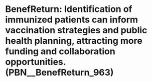 # BenefReturn: __Identification of immunized patients can inform vaccination strategies and public health planning, attracting more funding and collaboration opportunities.__ (PBN__BenefReturn_963)

